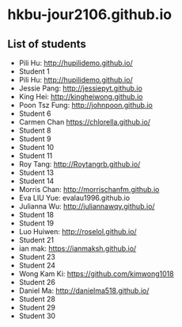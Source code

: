 # hkbu-jour2106.github.io

## List of students

* Pili Hu: http://hupilidemo.github.io/
* Student 1
* Pili Hu: http://hupilidemo.github.io/
* Jessie Pang: http://jessiepyt.github.io
* King Hei: http://kingheiwong.github.io
* Poon Tsz Fung: http://johnpoon.github.io
* Student 6
* Carmen Chan https://chlorella.github.io/
* Student 8
* Student 9
* Student 10
* Student 11
* Roy Tang: http://Roytangrb.github.io/
* Student 13
* Student 14
* Morris Chan: http://morrischanfm.github.io
* Eva LIU Yue: evalau1996.github.io  
* Julianna Wu: http://juliannawqy.github.io/
* Student 18
* Student 19
* Luo Huiwen: http://roselol.github.io/
* Student 21
* ian mak: https://ianmaksh.github.io/
* Student 23
* Student 24
* Wong Kam Ki: https://github.com/kimwong1018
* Student 26
* Daniel Ma: http://danielma518.github.io/
* Student 28
* Student 29
* Student 30
